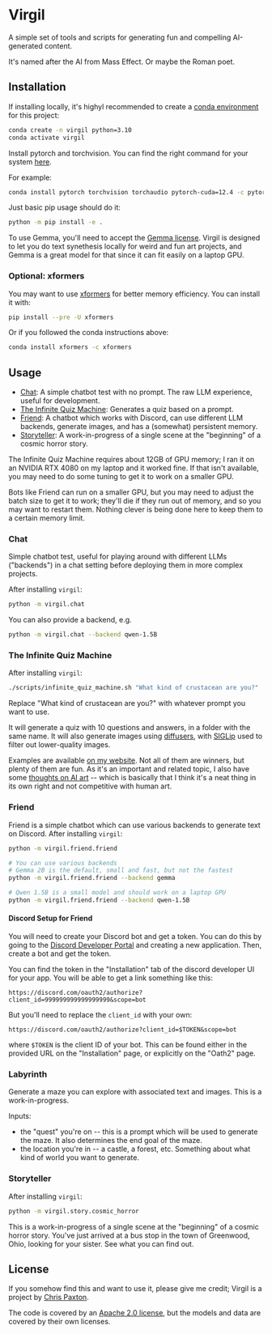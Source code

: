 # Virgil

A simple set of tools and scripts for generating fun and compelling AI-generated content.

It's named after the AI from Mass Effect. Or maybe the Roman poet.

## Installation

If installing locally, it's highyl recommended to create a [conda environment](https://docs.conda.io/projects/conda/en/latest/user-guide/tasks/manage-environments.html) for this project:

```bash
conda create -n virgil python=3.10
conda activate virgil
```

Install pytorch and torchvision. You can find the right command for your system [here](https://pytorch.org/get-started/locally/).

For example:
```bash
conda install pytorch torchvision torchaudio pytorch-cuda=12.4 -c pytorch -c nvidia
```

Just basic pip usage should do it:

```bash
python -m pip install -e .
```

To use Gemma, you'll need to accept the [Gemma license](https://huggingface.co/google/gemma-2b). Virgil is designed to let you do text synethesis locally for weird and fun art projects, and Gemma is a great model for that since it can fit easily on a laptop GPU.


### Optional: xformers
You may want to use [xformers](https://github.com/facebookresearch/xformers) for better memory efficiency. You can install it with:

```bash
pip install --pre -U xformers
```

Or if you followed the conda instructions above:

```bash
conda install xformers -c xformers
```

## Usage

- [Chat](#chat): A simple chatbot test with no prompt. The raw LLM experience, useful for development.
- [The Infinite Quiz Machine](#the-infinite-quiz-machine): Generates a quiz based on a prompt.
- [Friend](#friend): A chatbot which works with Discord, can use different LLM backends, generate images, and has a (somewhat) persistent memory.
- [Storyteller](#storyteller): A work-in-progress of a single scene at the "beginning" of a cosmic horror story.

The Infinite Quiz Machine requires about 12GB of GPU memory; I ran it on an NVIDIA RTX 4080 on my laptop and it worked fine. If that isn't available, you may need to do some tuning to get it to work on a smaller GPU.

Bots like Friend can run on a smaller GPU, but you may need to adjust the batch size to get it to work; they'll die if they run out of memory, and so you may want to restart them. Nothing clever is being done here to keep them to a certain memory limit.

### Chat

Simple chatbot test, useful for playing around with different LLMs ("backends") in a chat setting before deploying them in more complex projects.

After installing `virgil`:

```bash
python -m virgil.chat
```

You can also provide a backend, e.g.

```bash
python -m virgil.chat --backend qwen-1.5B
```

### The Infinite Quiz Machine

After installing `virgil`:

```bash
./scripts/infinite_quiz_machine.sh "What kind of crustacean are you?"
```

Replace "What kind of crustacean are you?" with whatever prompt you want to use.

It will generate a quiz with 10 questions and answers, in a folder with the same name. It will also generate images using [diffusers](https://huggingface.co/docs/diffusers/en/index), with [SIGLip](https://huggingface.co/docs/transformers/en/model_doc/siglip) used to filter out lower-quality images.

Examples are available [on my website](https://cpaxton.github.io/quiz/). Not all of them are winners, but plenty of them are fun. As it's an important and related topic, I also have some [thoughts on AI art](https://itcanthink.substack.com/p/off-topic-what-role-for-ai-in-the) -- which is basically that I think it's a neat thing in its own right and not competitive with human art.

### Friend

Friend is a simple chatbot which can use various backends to generate text on Discord. After installing `virgil`:

```bash
python -m virgil.friend.friend

# You can use various backends
# Gemma 2B is the default, small and fast, but not the fastest
python -m virgil.friend.friend --backend gemma

# Qwen 1.5B is a small model and should work on a laptop GPU
python -m virgil.friend.friend --backend qwen-1.5B
```

#### Discord Setup for Friend

You will need to create your Discord bot and get a token. You can do this by going to the [Discord Developer Portal](https://discord.com/developers/applications) and creating a new application. Then, create a bot and get the token.

You can find the token in the "Installation" tab of the discord developer UI for your app. You will be able to get a link something like this:

```
https://discord.com/oauth2/authorize?client_id=999999999999999999&scope=bot
```

But you'll need to replace the `client_id` with your own:

```
https://discord.com/oauth2/authorize?client_id=$TOKEN&scope=bot
```

where `$TOKEN` is the client ID of your bot. This can be found either in the provided URL on the "Installation" page, or explicitly on the "Oath2" page.

### Labyrinth

Generate a maze you can explore with associated text and images. This is a work-in-progress.

Inputs:
  - the "quest" you're on -- this is a prompt which will be used to generate the maze. It also determines the end goal of the maze.
  - the  location you're in -- a castle, a forest, etc. Something about what kind of world you want to generate.

### Storyteller

After installing `virgil`:

```bash
python -m virgil.story.cosmic_horror
```

This is a work-in-progress of a single scene at the "beginning" of a cosmic horror story. You've just arrived at a bus stop in the town of Greenwood, Ohio, looking for your sister. See what you can find out.

## License

If you somehow find this and want to use it, please give me credit; Virgil is a project by [Chris Paxton](https://cpaxton.github.io/).

The code is covered by an [Apache 2.0 license](LICENSE), but the models and data are covered by their own licenses.
